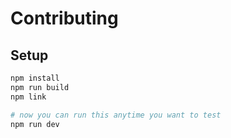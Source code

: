 # Contributing

## Setup
```bash
npm install
npm run build
npm link

# now you can run this anytime you want to test
npm run dev
```
